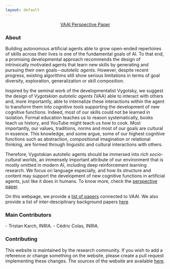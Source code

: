 ```yaml
---
layout: default
---
```


<center>
<a href="https://arxiv.org/abs/2206.01134" class="btn">VAAI Perspective Paper</a>
</center>

<p> </p>
<h3 class="page-title"> About </h3>



Building autonomous artificial agents able to grow open-ended repertoires of skills across their lives is one 
of the fundamental goals of AI. To that end, a promising developmental approach recommends the design of
intrinsically motivated agents that learn new skills by generating and pursuing their own 
goals--<i>autotelic agents</i>. However, despite recent progress, existing algorithms still show serious
limitations in terms of goal diversity, exploration, generalization or skill composition. 

Inspired by the seminal work of the developmentalist Vygotsky, we suggest the design of
<i>Vygotskian autotelic agents</i> (VAA) able to interact with others and, more importantly, 
able to internalize these interactions within the agent to transform them into
<i> cognitive tools</i> supporting the development of new cognitive functions. 
Indeed, most of our skills could not be learned in isolation. Formal education teaches us to reason 
systematically, books teach us history, and YouTube might teach us how to cook. Most importantly, 
our values, traditions, norms and most of our goals are cultural in essence. 
This knowledge, and some argue, some of our highest cognitive functions such as abstraction,
compositional imagination or relational thinking, are formed through linguistic and cultural interactions 
with others. 

Therefore, Vygotskian autotelic  agents should be immersed into <i>rich socio-cultural worlds</i>, 
an immensely important attribute of our environment that is mostly omitted in modern AI, including deep 
reinforcement learning research. We focus on language especially, and how its structure and content may 
support the development of new cognitive functions in artificial agents, just like it does in humans.
To know more, check the [perspective paper](https://arxiv.org/abs/2206.01134).



On this webpage, we provide a [list of papers](/papers) connected to VAAI. We also provide a list of inter-desciplinary background papers [here](/relatedworks) 

<h3 class="page-title"> Main Contributors</h3>
- Tristan Karch, INRIA.
- Cédric Colas, INRIA.


<h3 class="page-title"> Contributing </h3>

This website is maintained by the research community. If you wish to add a reference or change something on the website, please create a pull request implementing these changes.
The sources of the website are available [here](https://github.com/vygotskian-autotelic-ai/vygotskian-autotelic-ai.github.io).


